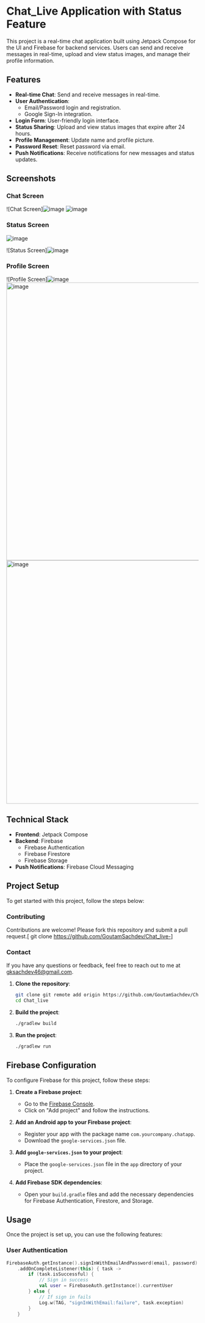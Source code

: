 # Chat_Live Application with Status Feature

This project is a real-time chat application built using Jetpack Compose for the UI and Firebase for backend services. Users can send and receive messages in real-time, upload and view status images, and manage their profile information.

## Features
- **Real-time Chat**: Send and receive messages in real-time.
- **User Authentication**: 
  - Email/Password login and registration.
  - Google Sign-In integration.
- **Login Form**: User-friendly login interface.
- **Status Sharing**: Upload and view status images that expire after 24 hours.
- **Profile Management**: Update name and profile picture.
- **Password Reset**: Reset password via email.
- **Push Notifications**: Receive notifications for new messages and status updates.

## Screenshots
### Chat Screen
![Chat Screen]![image](https://github.com/GoutamSachdev/Chat_live-/assets/142876027/638cd34d-7a91-421c-a3ef-0265971f87fe)
![image](https://github.com/GoutamSachdev/Chat_live-/assets/142876027/ceed9e02-caea-446e-b79d-8490944d1ed7)



### Status Screen
![image](https://github.com/GoutamSachdev/Chat_live-/assets/142876027/eacfc52e-ebf6-4e6f-bf36-e688f08f028b)

![Status Screen]![image](https://github.com/GoutamSachdev/Chat_live-/assets/142876027/b3a55960-12d8-4662-95d1-e92535aa2351)


### Profile Screen
![Profile Screen]![image](https://github.com/GoutamSachdev/Chat_live-/assets/142876027/0305ed90-f59e-4a5a-b388-95fde61cbc57)
<img width="728" alt="image" src="https://github.com/GoutamSachdev/Chat_live-/assets/142876027/fd7177f6-6b4b-493c-b1d8-32b7ff116d36">
<img width="638" alt="image" src="https://github.com/GoutamSachdev/Chat_live-/assets/142876027/b62d8d2e-f1c7-4cf0-984d-f44937819fca">



## Technical Stack
- **Frontend**: Jetpack Compose
- **Backend**: Firebase
  - Firebase Authentication
  - Firebase Firestore
  - Firebase Storage
- **Push Notifications**: Firebase Cloud Messaging

## Project Setup
To get started with this project, follow the steps below:
### Contributing
Contributions are welcome! Please fork this repository and submit a pull request.[ git clone    https://github.com/GoutamSachdev/Chat_live-]
### Contact
If you have any questions or feedback, feel free to reach out to me at gksachdev46@gmail.com.


1. **Clone the repository**:
    ```sh
    git clone git remote add origin https://github.com/GoutamSachdev/Chat_live-.git
    cd Chat_live
    ```

2. **Build the project**:
    ```sh
    ./gradlew build
    ```

3. **Run the project**:
    ```sh
    ./gradlew run
    ```

## Firebase Configuration
To configure Firebase for this project, follow these steps:

1. **Create a Firebase project**:
   - Go to the [Firebase Console](https://console.firebase.google.com/).
   - Click on "Add project" and follow the instructions.

2. **Add an Android app to your Firebase project**:
   - Register your app with the package name `com.yourcompany.chatapp`.
   - Download the `google-services.json` file.

3. **Add `google-services.json` to your project**:
   - Place the `google-services.json` file in the `app` directory of your project.

4. **Add Firebase SDK dependencies**:
   - Open your `build.gradle` files and add the necessary dependencies for Firebase Authentication, Firestore, and Storage.

## Usage
Once the project is set up, you can use the following features:

### User Authentication
```kotlin
FirebaseAuth.getInstance().signInWithEmailAndPassword(email, password)
    .addOnCompleteListener(this) { task ->
        if (task.isSuccessful) {
            // Sign in success
            val user = FirebaseAuth.getInstance().currentUser
        } else {
            // If sign in fails
            Log.w(TAG, "signInWithEmail:failure", task.exception)
        }
    }


